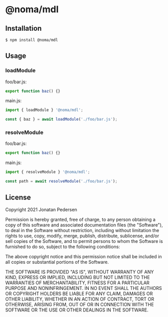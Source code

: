 # @noma/mdl

## Installation

```bash
$ npm install @noma/mdl
```

## Usage

### loadModule

foo/bar.js:

```javascript
export function baz() {}
```

main.js:

```javascript
import { loadModule } '@noma/mdl';

const { baz } = await loadModule('./foo/bar.js');
```

### resolveModule

foo/bar.js:

```javascript
export function baz() {}
```

main.js:

```javascript
import { resolveModule } '@noma/mdl';

const path = await resolveModule('./foo/bar.js');
```

## License

Copyright 2021 Jonatan Pedersen 

Permission is hereby granted, free of charge, to any person obtaining a copy of this software and associated documentation files (the "Software"), to deal in the Software without restriction, including without limitation the rights to use, copy, modify, merge, publish, distribute, sublicense, and/or sell copies of the Software, and to permit persons to whom the Software is furnished to do so, subject to the following conditions:

The above copyright notice and this permission notice shall be included in all copies or substantial portions of the Software.

THE SOFTWARE IS PROVIDED "AS IS", WITHOUT WARRANTY OF ANY KIND, EXPRESS OR IMPLIED, INCLUDING BUT NOT LIMITED TO THE WARRANTIES OF MERCHANTABILITY, FITNESS FOR A PARTICULAR PURPOSE AND NONINFRINGEMENT. IN NO EVENT SHALL THE AUTHORS OR COPYRIGHT HOLDERS BE LIABLE FOR ANY CLAIM, DAMAGES OR OTHER LIABILITY, WHETHER IN AN ACTION OF CONTRACT, TORT OR OTHERWISE, ARISING FROM, OUT OF OR IN CONNECTION WITH THE SOFTWARE OR THE USE OR OTHER DEALINGS IN THE SOFTWARE.
